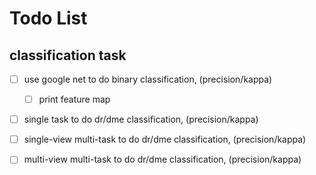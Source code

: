# Todo List

## classification task
- [ ] use google net to do binary classification, (precision/kappa)
    - [ ] print feature map
- [ ] single task to do dr/dme classification, (precision/kappa)
- [ ] single-view multi-task to do dr/dme classification, (precision/kappa)
- [ ] multi-view multi-task to do dr/dme classification, (precision/kappa)



